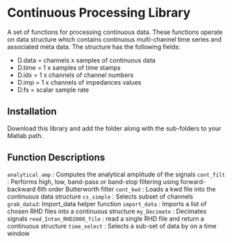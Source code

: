 # Continuous Processing Library
A set of functions for processing continuous data. These functions operate on data structure which contains continuous multi-channel time series and associated meta data. The structure has the following fields:

- D.data = channels x samples of continuous data
- D.time = 1 x samples of time stamps
- D.idx = 1 x channels of channel numbers
- D.imp = 1 x channels of impedances values
- D.fs = scalar sample rate

## Installation
Download this library and add the folder along with the sub-folders to your Matlab path.

## Function Descriptions

`analytical_amp` : Computes the analytical amplitude of the signals 
`cont_filt` : Performs high, low, band-pass or band-stop filtering using forward-backward 6th order Butterworth filter
`cont_kwd` : Loads a kwd file into the continuous data structure
`cs_simple` : Selects subset of channels
`grab_data3`: Import_data helper function
`import_data` : Imports a list of chosen RHD files into a continuous structure
`my_Decimate` : Decimates signals
`read_Intan_RHD2000_file` : read a single RHD file and return a continuous structure
`time_select` : Selects a sub-set of data by on a time window





